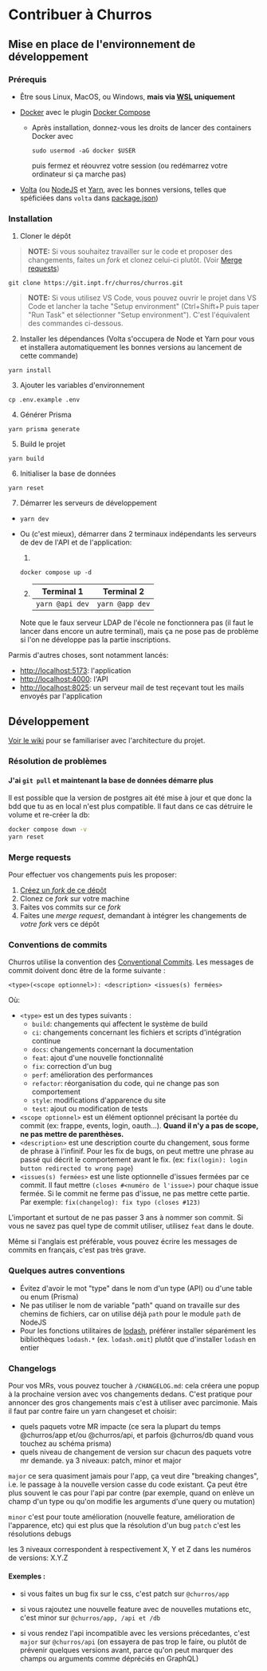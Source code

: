 # Contribuer à Churros

## Mise en place de l'environnement de développement

### Prérequis

- Être sous Linux, MacOS, ou Windows, **mais via [WSL](https://learn.microsoft.com/fr-fr/windows/wsl/install) uniquement**
- [Docker](https://docs.docker.com/engine/install/) avec le plugin [Docker Compose](https://docs.docker.com/compose/)

  - Après installation, donnez-vous les droits de lancer des containers Docker avec

    ```
    sudo usermod -aG docker $USER
    ```

    puis fermez et réouvrez votre session (ou redémarrez votre ordinateur si ça marche pas)

- [Volta](https://volta.sh) (ou [NodeJS](https://nodejs.org/en/) et [Yarn](https://yarnpkg.com/), avec les bonnes versions, telles que spéficiées dans `volta` dans [package.json](/package.json))

### Installation

1. Cloner le dépôt

> **NOTE:** Si vous souhaitez travailler sur le code et proposer des changements, faites un _fork_ et clonez celui-ci plutôt. (Voir [Merge requests](#merge-requests))

```
git clone https://git.inpt.fr/churros/churros.git
```

> **NOTE:** Si vous utilisez VS Code, vous pouvez ouvrir le projet dans VS Code et lancher la tache "Setup environment" (<kbbd>Ctrl+Shift+P</kbd> puis taper "Run Task" et sélectionner "Setup environment"). C'est l'équivalent des commandes ci-dessous.

2. Installer les dépendances (Volta s'occupera de Node et Yarn pour vous et installera automatiquement les bonnes versions au lancement de cette commande)

```
yarn install
```

3. Ajouter les variables d'environnement

```
cp .env.example .env
```

4. Générer Prisma

```
yarn prisma generate
```

5. Build le projet

```
yarn build
```

6. Initialiser la base de données

```
yarn reset
```

7. Démarrer les serveurs de développement

- ```
  yarn dev
  ```

- Ou (c'est mieux), démarrer dans 2 terminaux indépendants les serveurs de dev de l'API et de l'application:

  1.

  ```
  docker compose up -d
  ```

  2.  | Terminal 1      | Terminal 2      |
      | --------------- | --------------- |
      | `yarn @api dev` | `yarn @app dev` |

  Note que le faux serveur LDAP de l'école ne fonctionnera pas (il faut le lancer dans encore un autre terminal), mais ça ne pose pas de problème si l'on ne développe pas la partie inscriptions.

Parmis d'autres choses, sont notamment lancés:

- <http://localhost:5173>: l'application
- <http://localhost:4000>: l'API
- <http://localhost:8025>: un serveur mail de test reçevant tout les mails envoyés par l'application

## Développement

[Voir le wiki](https://git.inpt.fr/churros/churros/-/wikis) pour se familiariser avec l'architecture du projet.

### Résolution de problèmes

#### J'ai `git pull` et maintenant la base de données démarre plus

Il est possible que la version de postgres ait été mise à jour et que donc la bdd que tu as en local n'est plus compatible. Il faut dans ce cas détruire le volume et re-créer la db:

```bash
docker compose down -v
yarn reset
```

### Merge requests

Pour effectuer vos changements puis les proposer:

1. [Créez un _fork_ de ce dépôt](https://git.inpt.fr/churros/churros/-/forks/new)
2. Clonez ce _fork_ sur votre machine
3. Faites vos commits sur ce _fork_
4. Faites une _merge request_, demandant à intégrer les changements de _votre fork_ vers ce dépôt

### Conventions de commits

Churros utilise la convention des [Conventional Commits](https://www.conventionalcommits.org/en/v1.0.0/). Les messages de commit doivent donc être de la forme suivante :

```
<type>(<scope optionnel>): <description> <issues(s) fermées>
```

Où:

- `<type>` est un des types suivants :
  - `build`: changements qui affectent le système de build
  - `ci`: changements concernant les fichiers et scripts d'intégration continue
  - `docs`: changements concernant la documentation
  - `feat`: ajout d'une nouvelle fonctionnalité
  - `fix`: correction d'un bug
  - `perf`: amélioration des performances
  - `refactor`: réorganisation du code, qui ne change pas son comportement
  - `style`: modifications d'apparence du site
  - `test`: ajout ou modification de tests
- `<scope optionnel>` est un élément optionnel précisant la portée du commit (ex: frappe, events, login, oauth...). **Quand il n'y a pas de scope, ne pas mettre de parenthèses.**
- `<description>` est une description courte du changement, sous forme de phrase à l'infinif. Pour les fix de bugs, on peut mettre une phrase au passé qui décrit le comportement avant le fix. (ex: `fix(login): login button redirected to wrong page`)
- `<issues(s) fermées>` est une liste optionnelle d'issues fermées par ce commit. Il faut mettre `(closes #<numéro de l'issue>)` pour chaque issue fermée. Si le commit ne ferme pas d'issue, ne pas mettre cette partie. Par exemple: `fix(changelog): fix typo (closes #123)`

L'important et surtout de ne pas passer 3 ans à nommer son commit. Si vous ne savez pas quel type de commit utiliser, utilisez `feat` dans le doute.

Même si l'anglais est préférable, vous pouvez écrire les messages de commits en français, c'est pas très grave.

### Quelques autres conventions

- Évitez d'avoir le mot "type" dans le nom d'un type (API) ou d'une table ou enum (Prisma)
- Ne pas utiliser le nom de variable "path" quand on travaille sur des chemins de fichiers, car on utilise déjà `path` pour le module `path` de NodeJS
- Pour les fonctions utilitaires de [lodash](https://lodash.com/docs/4.17.15), préférer installer séparément les bibliothèques `lodash.*` (ex. `lodash.omit`) plutôt que d'installer `lodash` en entier

### Changelogs

Pour vos MRs, vous pouvez toucher à `/CHANGELOG.md`: cela créera une popup à la prochaine version avec vos changements dedans. C'est pratique pour annoncer des gros changements mais c'est à utiliser avec parcimonie. Mais il faut par contre faire un yarn changeset et choisir:

- quels paquets votre MR impacte (ce sera la plupart du temps @churros/app et/ou @churros/api, et parfois @churros/db quand vous touchez au schéma prisma)
- quels niveau de changement de version sur chacun des paquets votre mr demande.
  ya 3 niveaux: patch, minor et major

`major` ce sera quasiment jamais pour l'app, ça veut dire "breaking changes", i.e. le passage à la nouvelle version casse du code existant. Ça peut être plus souvent le cas pour l'api par contre (par exemple, quand on enlève un champ d'un type ou qu'on modifie les arguments d'une query ou mutation)

`minor` c'est pour toute amélioration (nouvelle feature, amélioration de l'apparence, etc) qui est plus que la résolution d'un bug
`patch` c'est les résolutions debugs

les 3 niveaux correspondent à respectivement X, Y et Z dans les numéros de versions: X.Y.Z

#### Exemples :

- si vous faites un bug fix sur le css, c'est patch sur `@churros/app`

- si vous rajoutez une nouvelle feature avec de nouvelles mutations etc, c'est minor sur `@churros/app, /api et /db`

- si vous rendez l'api incompatible avec les versions précedantes, c'est `major` sur `@churros/api` (on essayera de pas trop le faire, ou plutôt de prévenir quelques versions avant, parce qu'on peut marquer des champs ou arguments comme dépréciés en GraphQL)
